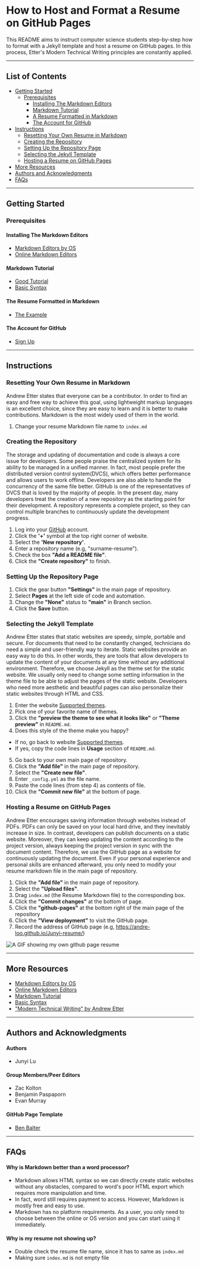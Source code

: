 # How to Host and Format a Resume on GitHub Pages  
This README aims to instruct computer science students step-by-step how to format with a Jekyll template and host a resume on GitHub pages.
In this process, Etter's Modern Technical Writing principles are constantly applied.

***
## **List of Contents** 
* [Getting Started](#Getting-Started)
   * [Prerequisites](#Prerequisites)
      * [Installing The Markdown Editors](#Installing-The-Markdown-Editors)
      * [Markdown Tutorial](#Markdown-Tutorial)
      * [A Resume Formatted in Markdown](#A-Resume-Formatted-in-Markdown)
      * [The Account for GitHub](#The-Account-for-GitHub)
* [Instructions](#Instructions)
   * [Resetting Your Own Resume in Markdown](#Resetting-Your-Own-Resume-in-Markdown)
   * [Creating the Repository](#Creating-the-Repository)
   * [Setting Up the Repository Page](#Setting-Up-the-Repository-Page)
   * [Selecting the Jekyll Template](#Selecting-the-Jekyll-Template)
   * [Hosting a Resume on GitHub Pages](#Hosting-a-Resume-on-GitHub-Pages)
* [More Resources](#More-Resources)
* [Authors and Acknowledgments](#Authors-and-Acknowledgments)
* [FAQs](#FAQs)



***
## Getting Started 

### Prerequisites

#### Installing The Markdown Editors
- [Markdown Editors by OS](#More-Resources)
- [Online Markdown Editors](#More-Resources)
#### Markdown Tutorial
- [Good Tutorial](#More-Resources)
- [Basic Syntax](#More-Resources)

#### The Resume Formatted in Markdown
- [The Example](https://andre-loo.github.io/Junyi-resume/)

#### The Account for GitHub
- [Sign Up](https://github.com/join)

***
## Instructions

 ### Resetting Your Own Resume in Markdown
 Andrew Etter states that everyone can be a contributor. In order to find an easy and free way to achieve this goal, using lightweight markup languages is an excellent choice, since they are easy to learn and it is better to make contributions. Markdown is the most widely used of them in the world.

1. Change your resume Markdown file name to ```index.md```

### Creating the Repository
The storage and updating of documentation and code is always a core issue for developers. Some people praise the centralized system for its ability to be managed in a unified manner. In fact, most people prefer the distributed version control system(DVCS), which offers better performance and allows users to work offline. Developers are also able to handle the concurrency of the same file better. GitHub is one of the representatives of DVCS that is loved by the majority of people. In the present day, many developers treat the creation of a new repository as the starting point for their development. A repository represents a complete project, so they can control multiple branches to continuously update the development progress.

1. Log into your [GitHub](https://github.com/) account.
2. Click the **'+'** symbol at the top right corner of website.
3. Select the **'New repository'**.
4. Enter a repository name (e.g, "surname-resume").
5. Check the box **"Add a README file"**.
6. Click the **"Create repository"** to finish.

### Setting Up the Repository Page

1. Click the gear button **"Settings"** in the main page of repository.
2. Select **Pages** at the left side of code and automation.
3. Change the **"None"** status to **"main"** in Branch section.
4. Click the **Save** button.

### Selecting the Jekyll Template
Andrew Etter states that static websites are speedy, simple, portable and secure. For documents that need to be constantly changed, technicians do need a simple and user-friendly way to iterate. Static websites provide an easy way to do this. In other words, they are tools that allow developers to update the content of your documents at any time without any additional environment. Therefore, we choose Jekyll as the theme set for the static website. We usually only need to change some setting information in the theme file to be able to adjust the pages of the static website. Developers who need more aesthetic and beautiful pages can also personalize their static websites through HTML and CSS.

1. Enter the website [Supported themes](https://pages.github.com/themes/).
2. Pick one of your favorite name of themes.
3. Click the **"preview the theme to see what it looks like"** or    **"Theme preview"** in ```README.md```.
4. Does this style of the theme make you happy?
- If no, go back to website [Supported themes](https://pages.github.com/themes/).
- If yes, copy the code lines in **Usage** section of ```README.md```.
5. Go back to your own main page of repository.
6. Click the **"Add file"** in the main page of repository.
7. Select the **"Create new file"**.
8. Enter ```_config.yml``` as the file name.
9. Paste the code lines (from step 4) as contents of file. 
10. Click the **"Commit new file"** at the bottom of page.

### Hosting a Resume on GitHub Pages
Andrew Etter encourages saving information through websites instead of PDFs. PDFs can only be saved on your local hard drive, and they inevitably increase in size. In contrast, developers can publish documents on a static website. Moreover, they can keep updating the content according to the project version, always keeping the project version in sync with the document content. Therefore, we use the GitHub page as a website for continuously updating the document. Even if your personal experience and personal skills are enhanced afterward, you only need to modify your resume markdown file in the main page of repository.

1. Click the **"Add file"** in the main page of repository.
2. Select the **"Upload files"**.
3. Drag ```index.md``` (the Resume Markdown file) to the corresponding box.
4. Click the **"Commit changes"** at the bottom of page.
5. Click the **"github-pages"** at the bottom right of the main page of the repository
6. Click the **"View deployment"** to visit the GitHub page.
7. Record the address of GitHub page (e.g, https://andre-loo.github.io/Junyi-resume/)

![A GIF showing my own github page resume](https://media.giphy.com/media/dmC3I5XDB8NGwrBPYD/giphy.gif)





***
## More Resources
- [Markdown Editors by OS](https://www.oberlo.ca/blog/markdown-editors)
- [Online Markdown Editors](https://techwiser.com/online-markdown-editor/)
- [Markdown Tutorial](https://www.markdowntutorial.com/)
- [Basic Syntax](https://www.markdownguide.org/basic-syntax)  
- ["Modern Technical Writing" by Andrew Etter](https://www.amazon.ca/Modern-Technical-Writing-Introduction-Documentation-ebook/dp/B01A2QL9SS)

***
## Authors and Acknowledgments

#### Authors
- Junyi Lu

#### Group Members/Peer Editors
- Zac Kolton
- Benjamin Paspaporn
- Evan Murray

#### GitHub Page Template
- [Ben Balter](https://github.com/benbalter)

***
## FAQs
#### Why is Markdown better than a word processor?
- Markdown allows HTML syntax so we can directly create static websites without any obstacles, compared to word's poor HTML export which requires more manipulation and time.
- In fact, word still requires payment to access. However, Markdown is mostly free and easy to use.
- Markdown has no platform requirements. As a user, you only need to choose between the online or OS version and you can start using it immediately.

#### Why is my resume not showing up?
- Double check the resume file name, since it has to same as ```index.md```
- Making sure ```index.md``` is not empty file

